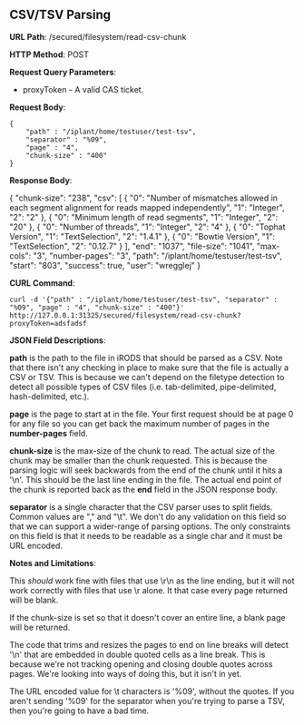 CSV/TSV Parsing
-------------------------

__URL Path__: /secured/filesystem/read-csv-chunk

__HTTP Method__: POST

__Request Query Parameters__:

* proxyToken - A valid CAS ticket.

__Request Body__:

    {
    	"path" : "/iplant/home/testuser/test-tsv",
    	"separator" : "%09",
    	"page" : "4",
    	"chunk-size" : "400"
    }

__Response Body__:

{
    "chunk-size": "238",
    "csv": [
        {
            "0": "Number of mismatches allowed in each segment alignment for reads mapped independently",
            "1": "Integer",
            "2": "2"
        },
        {
            "0": "Minimum length of read segments",
            "1": "Integer",
            "2": "20"
        },
        {
            "0": "Number of threads",
            "1": "Integer",
            "2": "4"
        },
        {
            "0": "Tophat Version",
            "1": "TextSelection",
            "2": "1.4.1"
        },
        {
            "0": "Bowtie Version",
            "1": "TextSelection",
            "2": "0.12.7"
        }
    ],
    "end": "1037",
    "file-size": "1041",
    "max-cols": "3",
    "number-pages": "3",
    "path": "/iplant/home/testuser/test-tsv",
    "start": "803",
    "success": true,
    "user": "wregglej"
}

__CURL Command__:

    curl -d '{"path" : "/iplant/home/testuser/test-tsv", "separator" : "%09", "page" : "4", "chunk-size" : "400"}' http://127.0.0.1:31325/secured/filesystem/read-csv-chunk?proxyToken=adsfadsf

__JSON Field Descriptions__:

__path__ is the path to the file in iRODS that should be parsed as a CSV. Note that there isn't any checking in place to make sure that the file is actually a CSV or TSV. This is because we can't depend on the filetype detection to detect all possible types of CSV files (i.e. tab-delimited, pipe-delimited, hash-delimited, etc.).

__page__ is the page to start at in the file. Your first request should be at page 0 for any file so you can get back the maximum number of pages in the __number-pages__ field.

__chunk-size__ is the max-size of the chunk to read. The actual size of the chunk may be smaller than the chunk requested. This is because the parsing logic will seek backwards from the end of the chunk until it hits a '\n'. This should be the last line ending in the file. The actual end point of the chunk is reported back as the __end__ field in the JSON response body.

__separator__ is a single character that the CSV parser uses to split fields. Common values are "," and "\t". We don't do any validation on this field so that we can support a wider-range of parsing options. The only constraints on this field is that it needs to be readable as a single char and it must be URL encoded.

__Notes and Limitations__:

This *should* work fine with files that use \r\n as the line ending, but it will not work correctly with files that use \r alone. It that case every page returned will be blank.

If the chunk-size is set so that it doesn't cover an entire line, a blank page will be returned.

The code that trims and resizes the pages to end on line breaks will detect '\n' that are embedded in double quoted cells as a line break. This is because we're not tracking opening and closing double quotes across pages. We're looking into ways of doing this, but it isn't in yet.

The URL encoded value for \t characters is '%09', without the quotes. If you aren't sending '%09' for the separator when you're trying to parse a TSV, then you're going to have a bad time.


